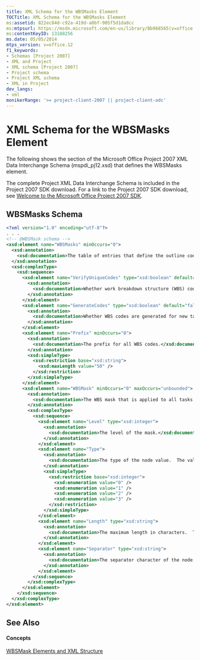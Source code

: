 ```yaml
---
title: XML Schema for the WBSMasks Element
TOCTitle: XML Schema for the WBSMasks Element
ms:assetid: 822ec84d-c92a-419d-a0bf-905f5d1da8cc
ms:mtpsurl: https://msdn.microsoft.com/en-us/library/Bb968565(v=office.12)
ms:contentKeyID: 13188256
ms.date: 05/05/2014
mtps_version: v=office.12
f1_keywords:
- Schemas [Project 2007]
- XML and Project
- XML schema [Project 2007]
- Project schema
- Project XML schema
- XML in Project
dev_langs:
- xml
monikerRange: '>= project-client-2007 || project-client-odc'
---
```


# XML Schema for the WBSMasks Element




The following shows the section of the Microsoft Office Project 2007 XML Data Interchange Schema (mspdi\_pj12.xsd) that defines the WBSMasks element.

The complete Project XML Data Interchange Schema is included in the Project 2007 SDK download. For a link to the Project 2007 SDK download, see [Welcome to the Microsoft Office Project 2007 SDK](https://msdn.microsoft.com/en-us/library/ms512767).

## WBSMasks Schema

``` xml
<?xml version="1.0" encoding="utf-8"?>
. . .
<!-- @WBSMask schema -->
<xsd:element name="WBSMasks" minOccurs="0">
  <xsd:annotation>
    <xsd:documentation>The table of entries that define the outline code mask.</xsd:documentation>
  </xsd:annotation>
  <xsd:complexType>
    <xsd:sequence>
      <xsd:element name="VerifyUniqueCodes" type="xsd:boolean" default="false" minOccurs="0">
        <xsd:annotation>
          <xsd:documentation>Whether work breakdown structure (WBS) codes are unique for new tasks.</xsd:documentation>
        </xsd:annotation>
      </xsd:element>
      <xsd:element name="GenerateCodes" type="xsd:boolean" default="false" minOccurs="0">
        <xsd:annotation>
          <xsd:documentation>Whether WBS codes are generated for new tasks.</xsd:documentation>
        </xsd:annotation>
      </xsd:element>
      <xsd:element name="Prefix" minOccurs="0">
        <xsd:annotation>
          <xsd:documentation>The prefix for all WBS codes.</xsd:documentation>
        </xsd:annotation>
        <xsd:simpleType>
          <xsd:restriction base="xsd:string">
            <xsd:maxLength value="50" />
          </xsd:restriction>
        </xsd:simpleType>
      </xsd:element>
      <xsd:element name="WBSMask" minOccurs="0" maxOccurs="unbounded">
        <xsd:annotation>
          <xsd:documentation>The WBS mask that is applied to all tasks in the project.</xsd:documentation>
        </xsd:annotation>
        <xsd:complexType>
          <xsd:sequence>
            <xsd:element name="Level" type="xsd:integer">
              <xsd:annotation>
                <xsd:documentation>The level of the mask.</xsd:documentation>
              </xsd:annotation>
            </xsd:element>
            <xsd:element name="Type">
              <xsd:annotation>
                <xsd:documentation>The type of the node value.  The values are: 0=Numbers, 1=Uppercase Letters, 2=Lowercase Letters, 3=Characters.</xsd:documentation>
              </xsd:annotation>
              <xsd:simpleType>
                <xsd:restriction base="xsd:integer">
                  <xsd:enumeration value="0" />
                  <xsd:enumeration value="1" />
                  <xsd:enumeration value="2" />
                  <xsd:enumeration value="3" />
                </xsd:restriction>
              </xsd:simpleType>
            </xsd:element>
            <xsd:element name="Length" type="xsd:string">
              <xsd:annotation>
                <xsd:documentation>The maximum length in characters.  This element is omitted when length is "any".</xsd:documentation>
              </xsd:annotation>
            </xsd:element>
            <xsd:element name="Separator" type="xsd:string">
              <xsd:annotation>
                <xsd:documentation>The separator character of the node.</xsd:documentation>
              </xsd:annotation>
            </xsd:element>
          </xsd:sequence>
        </xsd:complexType>
      </xsd:element>
    </xsd:sequence>
  </xsd:complexType>
</xsd:element>
```

## See Also

#### Concepts

[WBSMask Elements and XML Structure](bb968416\(v=office.12\).md)


